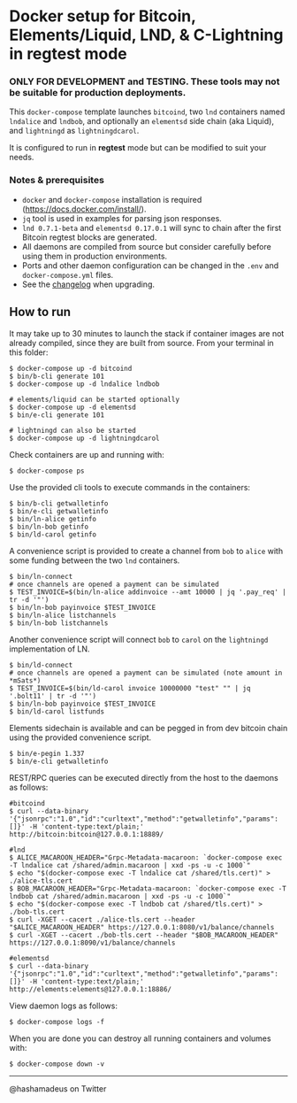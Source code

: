 # Docker setup for Bitcoin, Elements/Liquid, LND, & C-Lightning in regtest mode

### ONLY FOR DEVELOPMENT and TESTING. These tools may not be suitable for production deployments.

This `docker-compose` template launches `bitcoind`, two `lnd` containers named `lndalice` and `lndbob`, and optionally an `elementsd` side chain (aka Liquid), and `lightningd` as `lightningdcarol`.

It is configured to run in **regtest** mode but can be modified to suit your needs.

### Notes & prerequisites
 - `docker` and `docker-compose` installation is required (https://docs.docker.com/install/).
 - `jq` tool is used in examples for parsing json responses.
 - `lnd 0.7.1-beta` and `elementsd 0.17.0.1` will sync to chain after the first Bitcoin regtest blocks are generated.
  - All daemons are compiled from source but consider carefully before using them in production environments.
 - Ports and other daemon configuration can be changed in the `.env` and `docker-compose.yml` files.
 - See the [changelog](CHANGELOG.md) when upgrading.

## How to run
It may take up to 30 minutes to launch the stack if container images are not already compiled, since they are built from source. From your terminal in this folder:

```
$ docker-compose up -d bitcoind
$ bin/b-cli generate 101
$ docker-compose up -d lndalice lndbob

# elements/liquid can be started optionally
$ docker-compose up -d elementsd
$ bin/e-cli generate 101

# lightningd can also be started
$ docker-compose up -d lightningdcarol
```

Check containers are up and running with:
```
$ docker-compose ps
```

Use the provided cli tools to execute commands in the containers:
```
$ bin/b-cli getwalletinfo
$ bin/e-cli getwalletinfo
$ bin/ln-alice getinfo
$ bin/ln-bob getinfo
$ bin/ld-carol getinfo
```

A convenience script is provided to create a channel from `bob` to `alice` with some funding between the two `lnd` containers.
```
$ bin/ln-connect
# once channels are opened a payment can be simulated
$ TEST_INVOICE=$(bin/ln-alice addinvoice --amt 10000 | jq '.pay_req' | tr -d '"')
$ bin/ln-bob payinvoice $TEST_INVOICE
$ bin/ln-alice listchannels
$ bin/ln-bob listchannels
```

Another convenience script will connect `bob` to `carol` on the `lightningd` implementation of LN.
```
$ bin/ld-connect
# once channels are opened a payment can be simulated (note amount in *mSats*)
$ TEST_INVOICE=$(bin/ld-carol invoice 10000000 "test" "" | jq '.bolt11' | tr -d '"')
$ bin/ln-bob payinvoice $TEST_INVOICE
$ bin/ld-carol listfunds
```

Elements sidechain is available and can be pegged in from dev bitcoin chain using the provided convenience script.
```
$ bin/e-pegin 1.337
$ bin/e-cli getwalletinfo
```

REST/RPC queries can be executed directly from the host to the daemons as follows:
```
#bitcoind
$ curl --data-binary '{"jsonrpc":"1.0","id":"curltext","method":"getwalletinfo","params":[]}' -H 'content-type:text/plain;' http://bitcoin:bitcoin@127.0.0.1:18889/

#lnd
$ ALICE_MACAROON_HEADER="Grpc-Metadata-macaroon: `docker-compose exec -T lndalice cat /shared/admin.macaroon | xxd -ps -u -c 1000`"
$ echo "$(docker-compose exec -T lndalice cat /shared/tls.cert)" > ./alice-tls.cert
$ BOB_MACAROON_HEADER="Grpc-Metadata-macaroon: `docker-compose exec -T lndbob cat /shared/admin.macaroon | xxd -ps -u -c 1000`"
$ echo "$(docker-compose exec -T lndbob cat /shared/tls.cert)" > ./bob-tls.cert
$ curl -XGET --cacert ./alice-tls.cert --header "$ALICE_MACAROON_HEADER" https://127.0.0.1:8080/v1/balance/channels
$ curl -XGET --cacert ./bob-tls.cert --header "$BOB_MACAROON_HEADER" https://127.0.0.1:8090/v1/balance/channels

#elementsd
$ curl --data-binary '{"jsonrpc":"1.0","id":"curltext","method":"getwalletinfo","params":[]}' -H 'content-type:text/plain;' http://elements:elements@127.0.0.1:18886/
```

View daemon logs as follows:
```
$ docker-compose logs -f
```

When you are done you can destroy all running containers and volumes with:
```
$ docker-compose down -v
```

---
@hashamadeus on Twitter
